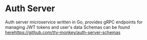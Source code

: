 # Auth Server
Auth server microservice written in Go, provides gRPC endpoints for managing JWT tokens and user's data
Schemas can be found [here](https://github.com/tty-monkey/auth-server-schemas)https://github.com/tty-monkey/auth-server-schemas

